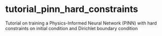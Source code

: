 # tutorial_pinn_hard_constraints
Tutorial on training a Physics-Informed Neural Network (PINN) with hard constraints on initial condition and Dirichlet boundary condition
